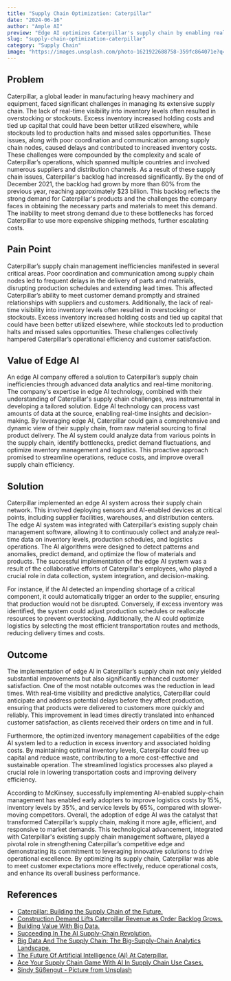 ```yaml
---
title: "Supply Chain Optimization: Caterpillar"
date: "2024-06-16"
author: "Ample AI"
preview: "Edge AI optimizes Caterpillar's supply chain by enabling real-time monitoring and predictive analytics, crucial for reducing costs and improving efficiency. Deploying this technology ensures agile and responsive supply chain management, enhancing Caterpillar's competitive edge."
slug: "supply-chain-optimization-caterpillar"
category: "Supply Chain"
image: "https://images.unsplash.com/photo-1621922688758-359fc864071e?q=80&w=2940&auto=format&fit=crop&ixlib=rb-4.0.3&ixid=M3wxMjA3fDB8MHxwaG90by1wYWdlfHx8fGVufDB8fHx8fA%3D%3D"
---
```


## Problem
Caterpillar, a global leader in manufacturing heavy machinery and equipment, faced significant challenges in managing its extensive supply chain. The lack of real-time visibility into inventory levels often resulted in overstocking or stockouts. Excess inventory increased holding costs and tied up capital that could have been better utilized elsewhere, while stockouts led to production halts and missed sales opportunities. These issues, along with poor coordination and communication among supply chain nodes, caused delays and contributed to increased inventory costs. These challenges were compounded by the complexity and scale of Caterpillar’s operations, which spanned multiple countries and involved numerous suppliers and distribution channels. As a result of these supply chain issues, Caterpillar's backlog had increased significantly. By the end of December 2021, the backlog had grown by more than 60% from the previous year, reaching approximately $23 billion. This backlog reflects the strong demand for Caterpillar's products and the challenges the company faces in obtaining the necessary parts and materials to meet this demand. The inability to meet strong demand due to these bottlenecks has forced Caterpillar to use more expensive shipping methods, further escalating costs.

## Pain Point
Caterpillar’s supply chain management inefficiencies manifested in several critical areas. Poor coordination and communication among supply chain nodes led to frequent delays in the delivery of parts and materials, disrupting production schedules and extending lead times. This affected Caterpillar’s ability to meet customer demand promptly and strained relationships with suppliers and customers. Additionally, the lack of real-time visibility into inventory levels often resulted in overstocking or stockouts. Excess inventory increased holding costs and tied up capital that could have been better utilized elsewhere, while stockouts led to production halts and missed sales opportunities. These challenges collectively hampered Caterpillar’s operational efficiency and customer satisfaction.

## Value of Edge AI
An edge AI company offered a solution to Caterpillar’s supply chain inefficiencies through advanced data analytics and real-time monitoring. The company's expertise in edge AI technology, combined with their understanding of Caterpillar's supply chain challenges, was instrumental in developing a tailored solution. Edge AI technology can process vast amounts of data at the source, enabling real-time insights and decision-making. By leveraging edge AI, Caterpillar could gain a comprehensive and dynamic view of their supply chain, from raw material sourcing to final product delivery. The AI system could analyze data from various points in the supply chain, identify bottlenecks, predict demand fluctuations, and optimize inventory management and logistics. This proactive approach promised to streamline operations, reduce costs, and improve overall supply chain efficiency.

## Solution
Caterpillar implemented an edge AI system across their supply chain network. This involved deploying sensors and AI-enabled devices at critical points, including supplier facilities, warehouses, and distribution centers. The edge AI system was integrated with Caterpillar’s existing supply chain management software, allowing it to continuously collect and analyze real-time data on inventory levels, production schedules, and logistics operations. The AI algorithms were designed to detect patterns and anomalies, predict demand, and optimize the flow of materials and products. The successful implementation of the edge AI system was a result of the collaborative efforts of Caterpillar's employees, who played a crucial role in data collection, system integration, and decision-making.

For instance, if the AI detected an impending shortage of a critical component, it could automatically trigger an order to the supplier, ensuring that production would not be disrupted. Conversely, if excess inventory was identified, the system could adjust production schedules or reallocate resources to prevent overstocking. Additionally, the AI could optimize logistics by selecting the most efficient transportation routes and methods, reducing delivery times and costs.

## Outcome
The implementation of edge AI in Caterpillar’s supply chain not only yielded substantial improvements but also significantly enhanced customer satisfaction. One of the most notable outcomes was the reduction in lead times. With real-time visibility and predictive analytics, Caterpillar could anticipate and address potential delays before they affect production, ensuring that products were delivered to customers more quickly and reliably. This improvement in lead times directly translated into enhanced customer satisfaction, as clients received their orders on time and in full.

Furthermore, the optimized inventory management capabilities of the edge AI system led to a reduction in excess inventory and associated holding costs. By maintaining optimal inventory levels, Caterpillar could free up capital and reduce waste, contributing to a more cost-effective and sustainable operation. The streamlined logistics processes also played a crucial role in lowering transportation costs and improving delivery efficiency.

According to McKinsey, successfully implementing AI-enabled supply-chain management has enabled early adopters to improve logistics costs by 15%, inventory levels by 35%, and service levels by 65%, compared with slower-moving competitors. Overall, the adoption of edge AI was the catalyst that transformed Caterpillar’s supply chain, making it more agile, efficient, and responsive to market demands. This technological advancement, integrated with Caterpillar's existing supply chain management software, played a pivotal role in strengthening Caterpillar’s competitive edge and demonstrating its commitment to leveraging innovative solutions to drive operational excellence. By optimizing its supply chain, Caterpillar was able to meet customer expectations more effectively, reduce operational costs, and enhance its overall business performance.

## References

- [Caterpillar: Building the Supply Chain of the Future.](https://d3.harvard.edu/platform-rctom/submission/caterpillar-building-the-supply-chain-of-the-future/)
- [Construction Demand Lifts Caterpillar Revenue as Order Backlog Grows.](https://www.wsj.com/articles/construction-demand-lifts-caterpillar-profit-as-order-backlog-grows-11643376185?mod=hp_lista_pos4)
- [Building Value With Big Data.](https://www.caterpillar.com/en/news/caterpillarNews/2022/ar-big-data.html)
- [Succeeding In The AI Supply-Chain Revolution.](https://www.mckinsey.com/industries/metals-and-mining/our-insights/succeeding-in-the-ai-supply-chain-revolution)
- [Big Data And The Supply Chain: The Big-Supply-Chain Analytics Landscape.](https://www.mckinsey.com/capabilities/operations/our-insights/big-data-and-the-supply-chain-the-big-supply-chain-analytics-landscape-part-1)
- [The Future Of Artificial Intelligence (AI) At Caterpillar.](https://www.caterpillar.com/en/news/caterpillarNews/2024/future-of-ai-at-caterpillar.html)
- [Ace Your Supply Chain Game With AI In Supply Chain Use Cases.](https://blog.gramener.com/supply-chain-ai-use-cases/)
- [Sindy Süßengut - Picture from Unsplash](https://unsplash.com/photos/yellow-and-black-heavy-equipment-yo5M9vCzBcM?utm_content=creditCopyText&utm_medium=referral&utm_source=unsplash)

